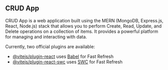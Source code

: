 ## CRUD App

CRUD App is a web application built using the MERN (MongoDB, Express.js, React, Node.js) stack that allows you to perform Create, Read, Update, and Delete operations on a collection of items. It provides a powerful platform for managing and interacting with data.

Currently, two official plugins are available:

- [@vitejs/plugin-react](https://github.com/vitejs/vite-plugin-react/blob/main/packages/plugin-react/README.md) uses [Babel](https://babeljs.io/) for Fast Refresh
- [@vitejs/plugin-react-swc](https://github.com/vitejs/vite-plugin-react-swc) uses [SWC](https://swc.rs/) for Fast Refresh
